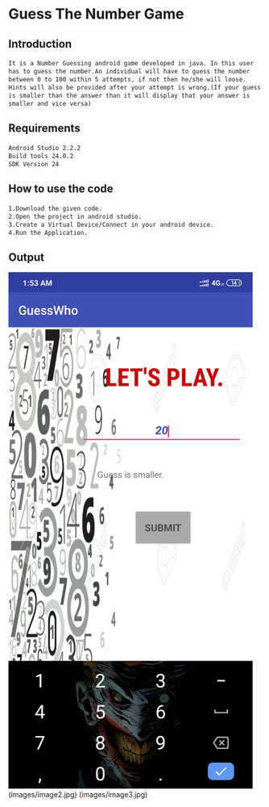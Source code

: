 # Guess The Number Game

## Introduction
```
It is a Number Guessing android game developed in java. In this user has to guess the number.An individual will have to guess the number between 0 to 100 within 5 attempts, if not then he/she will loose.
Hints will also be provided after your attempt is wrong.(If your guess is smaller than the answer than it will display that your answer is smaller and vice versa)
```

## Requirements
```
Android Studio 2.2.2
Build tools 24.0.2
SDK Version 24
```

## How to use the code
```
1.Download the given code.
2.Open the project in android studio.
3.Create a Virtual Device/Connect in your android device.
4.Run the Application.
```
## Output

![](images/image1.jpg) (images/image2.jpg) (images/image3.jpg)
